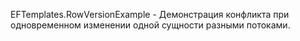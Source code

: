 EFTemplates.RowVersionExample - Демонстрация конфликта при одновременном изменении одной сущности разными потоками.
